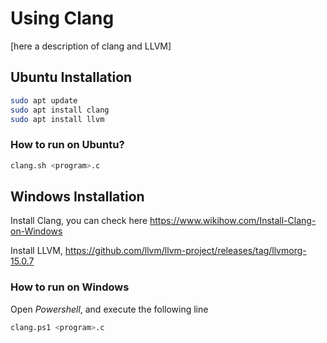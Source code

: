 # Using Clang

[here a description of clang and LLVM]

## Ubuntu Installation

```bash
sudo apt update
sudo apt install clang
sudo apt install llvm
```

### How to run on Ubuntu?

```bash
clang.sh <program>.c
```

## Windows Installation

Install Clang, you can check here https://www.wikihow.com/Install-Clang-on-Windows

Install LLVM, https://github.com/llvm/llvm-project/releases/tag/llvmorg-15.0.7

### How to run on Windows

Open $Powershell$, and execute the following line

```bash
clang.ps1 <program>.c
```
